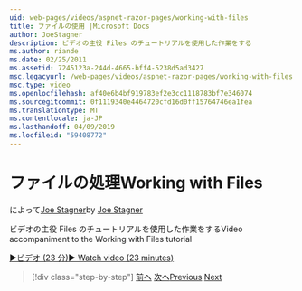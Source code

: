 ```yaml
---
uid: web-pages/videos/aspnet-razor-pages/working-with-files
title: ファイルの使用 |Microsoft Docs
author: JoeStagner
description: ビデオの主役 Files のチュートリアルを使用した作業をする
ms.author: riande
ms.date: 02/25/2011
ms.assetid: 7245123a-244d-4665-bff4-5238d5ad3427
msc.legacyurl: /web-pages/videos/aspnet-razor-pages/working-with-files
msc.type: video
ms.openlocfilehash: af40e6b4bf919783ef2e3cc1118783bf7e346074
ms.sourcegitcommit: 0f1119340e4464720cfd16d0ff15764746ea1fea
ms.translationtype: MT
ms.contentlocale: ja-JP
ms.lasthandoff: 04/09/2019
ms.locfileid: "59408772"
---
```

# <a name="working-with-files"></a><span data-ttu-id="b002e-103">ファイルの処理</span><span class="sxs-lookup"><span data-stu-id="b002e-103">Working with Files</span></span>

<span data-ttu-id="b002e-104">によって[Joe Stagner](https://github.com/JoeStagner)</span><span class="sxs-lookup"><span data-stu-id="b002e-104">by [Joe Stagner](https://github.com/JoeStagner)</span></span>

<span data-ttu-id="b002e-105">ビデオの主役 Files のチュートリアルを使用した作業をする</span><span class="sxs-lookup"><span data-stu-id="b002e-105">Video accompaniment to the Working with Files tutorial</span></span>

[<span data-ttu-id="b002e-106">&#9654;ビデオ (23 分)</span><span class="sxs-lookup"><span data-stu-id="b002e-106">&#9654; Watch video (23 minutes)</span></span>](https://channel9.msdn.com/Blogs/ASP-NET-Site-Videos/working-with-files)

> [!div class="step-by-step"]
> <span data-ttu-id="b002e-107">[前へ](displaying-data-in-a-chart-part-2.md)
> [次へ](working-with-images.md)</span><span class="sxs-lookup"><span data-stu-id="b002e-107">[Previous](displaying-data-in-a-chart-part-2.md)
[Next](working-with-images.md)</span></span>
